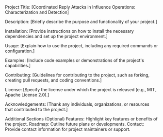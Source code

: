 Project Title: [Coordinated Reply Attacks in Influence Operations: Characterization and Detection]

Description:
[Briefly describe the purpose and functionality of your project.]

Installation:
[Provide instructions on how to install the necessary dependencies and set up the project environment.]

Usage:
[Explain how to use the project, including any required commands or configuration.]

Examples:
[Include code examples or demonstrations of the project's capabilities.]

Contributing:
[Guidelines for contributing to the project, such as forking, creating pull requests, and coding conventions.]

License:
[Specify the license under which the project is released (e.g., MIT, Apache License 2.0).]

Acknowledgements:
[Thank any individuals, organizations, or resources that contributed to the project.]

Additional Sections (Optional)
Features: Highlight key features or benefits of the project.
Roadmap: Outline future plans or developments.
Contact: Provide contact information for project maintainers or support.
